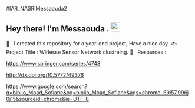 #IAR_NASRIMessaouda2
<h2> Hey there! I'm Messaouda . <img src="https://github.com/souvikguria98/souvikguria98/blob/master/Hi.gif" width="25"></h2>
  
  🔭 &nbsp; I created this repository for a year-end project, Have a nice day.
  ✍️ &nbsp; Project Title : Wirlesse Sensor Network clustreing.
  💼 &nbsp; Resources :
  
  https://www.springer.com/series/4748 

  http://dx.doi.org/10.5772/49376 

  https://www.google.com/search?q=biblio_Moad_Sofiane&oq=biblio_Moad_Sofiane&aqs=chrome..69i57.996j0j15&sourceid=chrome&ie=UTF-8
